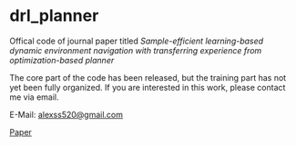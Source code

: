 # drl_planner
Offical code of journal paper titled *Sample-efficient learning-based dynamic environment navigation with transferring experience from optimization-based planner*

The core part of the code has been released, but the training part has not yet been fully organized. If you are interested in this work, please contact me via email.

E-Mail: alexss520@gmail.com

[Paper](https://doi.org/10.1109/lra.2024.3412610)
